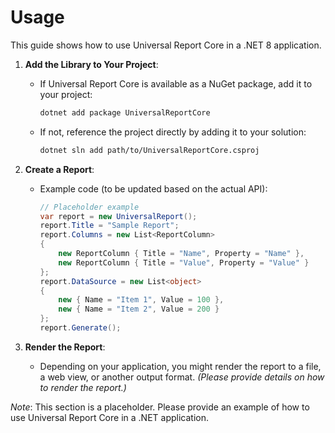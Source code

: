 # Usage

This guide shows how to use Universal Report Core in a .NET 8 application.

1. **Add the Library to Your Project**:
   - If Universal Report Core is available as a NuGet package, add it to your project:
     ```bash
     dotnet add package UniversalReportCore
     ```
   - If not, reference the project directly by adding it to your solution:
     ```bash
     dotnet sln add path/to/UniversalReportCore.csproj
     ```

2. **Create a Report**:
   - Example code (to be updated based on the actual API):
     ```csharp
     // Placeholder example
     var report = new UniversalReport();
     report.Title = "Sample Report";
     report.Columns = new List<ReportColumn>
     {
         new ReportColumn { Title = "Name", Property = "Name" },
         new ReportColumn { Title = "Value", Property = "Value" }
     };
     report.DataSource = new List<object>
     {
         new { Name = "Item 1", Value = 100 },
         new { Name = "Item 2", Value = 200 }
     };
     report.Generate();
     ```

3. **Render the Report**:
   - Depending on your application, you might render the report to a file, a web view, or another output format. *(Please provide details on how to render the report.)*

*Note*: This section is a placeholder. Please provide an example of how to use Universal Report Core in a .NET application.